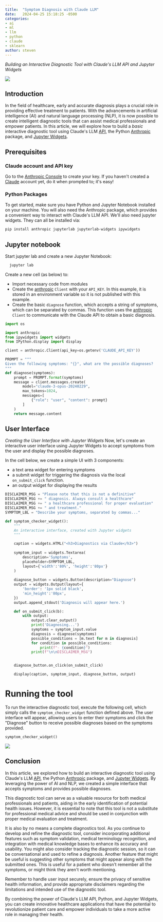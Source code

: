 ```yaml
---
title:  "Symptom Diagnosis with Claude LLM"
date:   2024-04-25 15:18:25 -0500
categories:
- ai
- ml
- llm
- python
- claude
- sklearn
author: steven
---
```


_Building an Interactive Diagnostic Tool with Claude's LLM API and Jupyter Widgets_

![](https://raw.githubusercontent.com/git-steven/git-steven.github.io/master/assets/images/claude-diagnose-md.png)

## Introduction
In the field of healthcare, early and accurate diagnosis plays a crucial role in providing effective treatment to patients. With the advancements in artificial intelligence (AI) and natural language processing (NLP), it is now possible to create intelligent diagnostic tools that can assist medical professionals and empower patients. In this article, we will explore how to build a _basic_ interactive diagnostic tool using Claude's LLM [API](https://docs.anthropic.com/claude/reference/client-sdks), the Python [Anthropic](https://pypi.org/project/anthropic/) package, and [Jupyter Widgets](https://ipywidgets.readthedocs.io/).

## Prerequisites

### Claude account and API key
Go to the [Anthropic Console](https://console.anthropic.com/settings/keys) to create your key.  If you haven't created a [Claude](https://claude.ai/) account yet, do it when prompted to; it's easy!

### Python Packages
To get started, make sure you have Python and Jupyter Notebook installed on your machine. You will also need the Anthropic package, which provides a convenient way to interact with Claude's LLM API.  We'll also need jupyter widgets.  They can all be installed via:

```bash
pip install anthropic jupyterlab jupyterlab-widgets ipywidgets
```

## Jupyter notebook 
Start jupyter lab and create a new Jupyter Notebook:
```bash
  jupyter lab
```

Create a new cell (as below) to:
* Import necessary code from modules
* Create the [anthropic](https://pypi.org/project/anthropic/) `Client` with your `API_KEY`.  In this example, it is stored in an environment variable so it is not published with this example.  
* Create the basic `diagnose` function, which accepts a string of symptoms, which can be separated by commas.  This function uses the [anthropic](https://pypi.org/project/anthropic/) `Client` to communicate with the Claude API to obtain a basic diagnosis.  


```python
import os

import anthropic
from ipywidgets import widgets
from IPython.display import display

client = anthropic.Client(api_key=os.getenv('CLAUDE_API_KEY'))

PROMPT = """
Given the following symptoms: "{}", what are the possible diagnoses?
"""
def diagnose(symptoms):
    prompt = PROMPT.format(symptoms)
    message = client.messages.create(
        model="claude-3-opus-20240229",
        max_tokens=1024,
        messages=[
            {"role": "user", "content": prompt}
        ]
    )
    return message.content
```

## User Interface
_Creating the User Interface with Jupyter Widgets_
Now, let's create an interactive user interface using Jupyter Widgets to accept symptoms from the user and display the possible diagnoses.

In the cell below, we create a simple UI with 3 components:
* a text area widget for entering symptoms
* a submit widget for triggering the diagnosis via the local `on_submit_click` function.
* an output widget for displaying the results


```python
DISCLAIMER_MSG = "Please note that this is not a definitive"
DISCLAIMER_MSG += " diagnosis. Always consult a healthcare"
DISCLAIMER_MSG += " a healthcare professional for proper evaluation"
DISCLAIMER_MSG += " and treatment."
SYMPTOM_LBL = "Describe your symptoms, separated by commas..."

def symptom_checker_widget():
    """
    An interactive interface, created with Jupyter widgets
    """

    caption = widgets.HTML("<h3>Diagnostics via Claude</h3>")
    
    symptom_input = widgets.Textarea(
        description='Symptoms',
        placeholder=SYMPTOM_LBL,
        layout={'width':'80%', 'height':'80px'}
    )
    
    diagnose_button = widgets.Button(description="Diagnose")
    output = widgets.Output(layout={
        'border': '1px solid black',
        'min_height':'80px',
    })
    output.append_stdout('Diagnosis will appear here.')

    def on_submit_click(b):
        with output:
            output.clear_output()
            print('Diagnosing...')
            symptoms = symptom_input.value
            diagnosis = diagnose(symptoms)
            possible_conditions = [m.text for m in diagnosis]            
            for condition in possible_conditions:
                print(f"- {condition}")
            print(f"\n\nDISCLAIMER_MSG")
            

    diagnose_button.on_click(on_submit_click)

    display(caption, symptom_input, diagnose_button, output)
```

# Running the tool
To run the interactive diagnostic tool, execute the following cell, which simply calls the `symptom_checker_widget` function defined above. The user interface will appear, allowing users to enter their symptoms and click the "Diagnose" button to receive possible diagnoses based on the symptoms provided.


```python
symptom_checker_widget()
```
![](https://raw.githubusercontent.com/git-steven/git-steven.github.io/master/assets/images/claude-diag-ui.png)

## Conclusion
In this article, we explored how to build an interactive diagnostic tool using Claude's LLM [API](https://docs.anthropic.com/claude/reference/client-sdks), the Python [Anthropic](https://pypi.org/project/anthropic/) package, and [Jupyter Widgets](https://ipywidgets.readthedocs.io/). By leveraging the power of AI and NLP, we created a simple interface that accepts symptoms and provides possible diagnoses.

This diagnostic tool can serve as a valuable resource for both medical professionals and patients, aiding in the early identification of potential health issues. However, it is essential to note that this tool is not a substitute for professional medical advice and should be used in conjunction with proper medical evaluation and treatment.  
  
It is also by no means a complete diagnostics tool.  As you continue to develop and refine the diagnostic tool, consider incorporating additional features such as symptom validation, medical terminology recognition, and integration with medical knowledge bases to enhance its accuracy and usability.  You might also consider tracking the diagnostic session, so it can be conversational and used to refine a diagnosis.  Another feature that might be useful is suggesting other symptoms that might appear along with the submitted ones.  This is useful for a patient who doesn't remember all the symptoms, or might think they aren't worth mentioning.  

Remember to handle user input securely, ensure the privacy of sensitive health information, and provide appropriate disclaimers regarding the limitations and intended use of the diagnostic tool.

By combining the power of Claude's LLM API, Python, and Jupyter Widgets, you can create innovative healthcare applications that have the potential to revolutionize patient care and empower individuals to take a more active role in managing their health.

